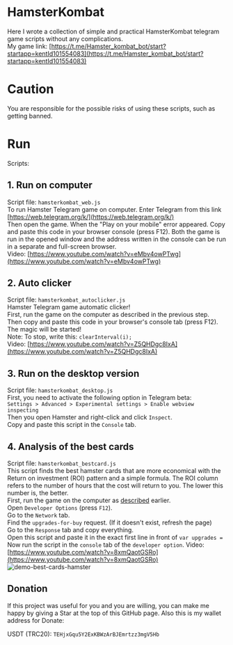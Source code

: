 # HamsterKombat
Here I wrote a collection of simple and practical HamsterKombat telegram game scripts without any complications. \
My game link: [https://t.me/Hamster_kombat_bot/start?startapp=kentId101554083](https://t.me/Hamster_kombat_bot/start?startapp=kentId101554083)

# Caution
You are responsible for the possible risks of using these scripts, such as getting banned.

# Run
Scripts:

## 1. Run on computer
Script file: `hamsterkombat_web.js` \
To run Hamster Telegram game on computer. Enter Telegram from this link [https://web.telegram.org/k/](https://web.telegram.org/k/) \
Then open the game. When the "Play on your mobile" error appeared. Copy and paste this code in your browser console (press F12). Both the game is run in the opened window and the address written in the console can be run in a separate and full-screen browser. \
Video: [https://www.youtube.com/watch?v=eMbv4owPTwg](https://www.youtube.com/watch?v=eMbv4owPTwg)

## 2. Auto clicker
Script file: `hamsterkombat_autoclicker.js` \
Hamster Telegram game automatic clicker! \
First, run the game on the computer as described in the previous step. \
Then copy and paste this code in your browser's console tab (press F12). \
The magic will be started! \
Note: To stop, write this: `clearInterval(i);` \
Video: [https://www.youtube.com/watch?v=Z5QHDgc8IxA](https://www.youtube.com/watch?v=Z5QHDgc8IxA)

## 3. Run on the desktop version
Script file: `hamsterkombat_desktop.js` \
First, you need to activate the following option in Telegram beta: \
`Settings > Advanced > Experimental settings > Enable webview inspecting` \
Then you open Hamster and right-click and click `Inspect`. \
Copy and paste this script in the `Console` tab.

## 4. Analysis of the best cards
Script file: `hamsterkombat_bestcard.js` \
This script finds the best hamster cards that are more economical with the Return on investment (ROI) pattern and a simple formula. The ROI column refers to the number of hours that the cost will return to you. The lower this number is, the better. \
First, run the game on the computer as [described](https://github.com/NabiKAZ/HamsterKombat-Scripts?tab=readme-ov-file#1-run-on-computer) earlier. \
Open `Developer Options` (press `F12`). \
Go to the `Network` tab. \
Find the `upgrades-for-buy` request. (If it doesn't exist, refresh the page) \
Go to the `Response` tab and copy everything. \
Open this script and paste it in the exact first line in front of `var upgrades = ` \
Now run the script in the `console` tab of the `developer option`.
Video: [https://www.youtube.com/watch?v=8xmQaotGSRo](https://www.youtube.com/watch?v=8xmQaotGSRo)
![demo-best-cards-hamster](https://github.com/NabiKAZ/HamsterKombat-Scripts/assets/246721/d8d24321-e57d-47fe-ace4-20bc5903b4c3)

## Donation
If this project was useful for you and you are willing, you can make me happy by giving a Star at the top of this GitHub page. Also this is my wallet address for Donate:

USDT (TRC20): `TEHjxGqu5Y2ExKBWzArBJEmrtzz3mgV5Hb`

